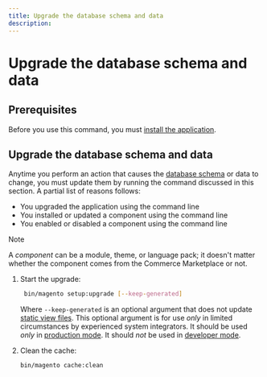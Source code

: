 ```yaml
---
title: Upgrade the database schema and data
description:
---
```


# Upgrade the database schema and data

## Prerequisites

Before you use this command, you must [install the application](../advanced.md).

## Upgrade the database schema and data

Anytime you perform an action that causes the [database schema](https://glossary.magento.com/database-schema) or data to change, you must update them by running the command discussed in this section. A partial list of reasons follows:

*  You upgraded the application using the command line
*  You installed or updated a component using the command line
*  You enabled or disabled a component using the command line

>[!NOTE]
>
>A *component* can be a module, theme, or language pack; it doesn't matter whether the component comes from the Commerce Marketplace or not.

1. Start the upgrade:

   ```bash
    bin/magento setup:upgrade [--keep-generated]
    ```

    Where `--keep-generated` is an optional argument that does not update [static view files](https://experienceleague.adobe.com/docs/commerce-operations/configuration-guide/cli/static-view/static-view-file-deployment.html). This optional argument is for use *only* in limited circumstances by experienced system integrators. It should be used *only* in [production mode](https://experienceleague.adobe.com/docs/commerce-operations/configuration-guide/setup/application-modes.html#production-mode). It should *not* be used in [developer mode](hhttps://experienceleague.adobe.com/docs/commerce-operations/configuration-guide/setup/application-modes.html#developer-mode).

1. Clean the cache:

   ```bash
   bin/magento cache:clean
   ```
